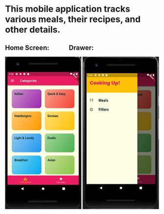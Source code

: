 # This mobile application tracks various meals, their recipes, and other details.

## Home Screen:             Drawer:
<img src = "https://github.com/BrandonScanlon/Meals_App/blob/master/Meals%20App%201.jpg" width="250" height="500"/> <img src = "https://github.com/BrandonScanlon/Meals_App/blob/master/Meals%20App%202.jpg" width="250" height="500"/>
